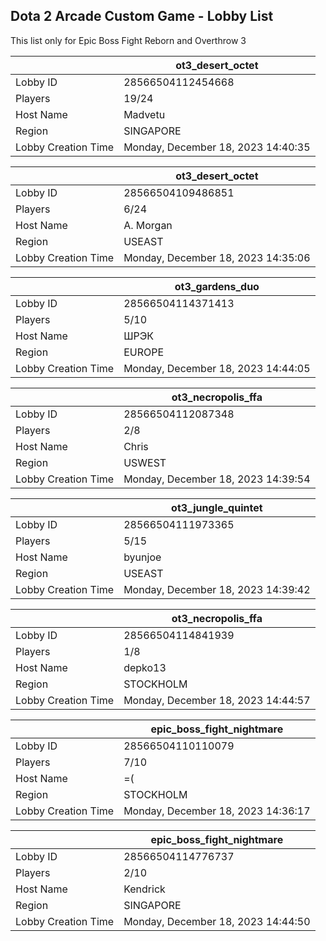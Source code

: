 ## Dota 2 Arcade Custom Game - Lobby List

This list only for Epic Boss Fight Reborn and Overthrow 3

|  | ot3_desert_octet |
| ------ | ------ |
| Lobby ID | 28566504112454668 |
| Players | 19/24 |
| Host Name | Madvetu |
| Region | SINGAPORE |
| Lobby Creation Time | Monday, December 18, 2023 14:40:35 |


|  | ot3_desert_octet |
| ------ | ------ |
| Lobby ID | 28566504109486851 |
| Players | 6/24 |
| Host Name | A. Morgan |
| Region | USEAST |
| Lobby Creation Time | Monday, December 18, 2023 14:35:06 |


|  | ot3_gardens_duo |
| ------ | ------ |
| Lobby ID | 28566504114371413 |
| Players | 5/10 |
| Host Name | ШРЭК |
| Region | EUROPE |
| Lobby Creation Time | Monday, December 18, 2023 14:44:05 |


|  | ot3_necropolis_ffa |
| ------ | ------ |
| Lobby ID | 28566504112087348 |
| Players | 2/8 |
| Host Name | Chris |
| Region | USWEST |
| Lobby Creation Time | Monday, December 18, 2023 14:39:54 |


|  | ot3_jungle_quintet |
| ------ | ------ |
| Lobby ID | 28566504111973365 |
| Players | 5/15 |
| Host Name | byunjoe |
| Region | USEAST |
| Lobby Creation Time | Monday, December 18, 2023 14:39:42 |


|  | ot3_necropolis_ffa |
| ------ | ------ |
| Lobby ID | 28566504114841939 |
| Players | 1/8 |
| Host Name | depko13 |
| Region | STOCKHOLM |
| Lobby Creation Time | Monday, December 18, 2023 14:44:57 |


|  | epic_boss_fight_nightmare |
| ------ | ------ |
| Lobby ID | 28566504110110079 |
| Players | 7/10 |
| Host Name | =( |
| Region | STOCKHOLM |
| Lobby Creation Time | Monday, December 18, 2023 14:36:17 |


|  | epic_boss_fight_nightmare |
| ------ | ------ |
| Lobby ID | 28566504114776737 |
| Players | 2/10 |
| Host Name | Kendrick |
| Region | SINGAPORE |
| Lobby Creation Time | Monday, December 18, 2023 14:44:50 |


